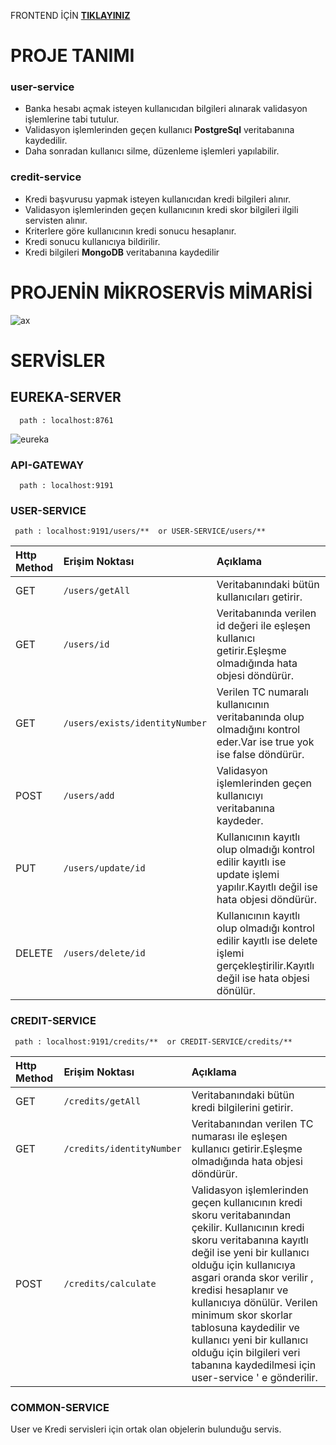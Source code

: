 

FRONTEND İÇİN [**TIKLAYINIZ**](https://github.com/muratkistan/innova-patika-final-bank-frontend)

# PROJE TANIMI
### user-service

-  Banka hesabı açmak isteyen kullanıcıdan bilgileri alınarak validasyon işlemlerine tabi tutulur.
-  Validasyon işlemlerinden geçen kullanıcı **PostgreSql** veritabanına kaydedilir.
-  Daha sonradan kullanıcı silme, düzenleme işlemleri yapılabilir.
### credit-service
-  Kredi başvurusu yapmak isteyen kullanıcıdan kredi bilgileri alınır.
-  Validasyon işlemlerinden geçen kullanıcının kredi skor bilgileri ilgili servisten alınır.
-  Kriterlere göre kullanıcının kredi sonucu hesaplanır.
-  Kredi sonucu kullanıcıya bildirilir.
-  Kredi bilgileri **MongoDB** veritabanına kaydedilir

# PROJENİN MİKROSERVİS MİMARİSİ


![ax](https://user-images.githubusercontent.com/67208557/155901383-d661107f-9827-4e94-8e72-17010cfb8c27.PNG)


# SERVİSLER

## EUREKA-SERVER

```
  path : localhost:8761
```

![eureka](https://user-images.githubusercontent.com/67208557/155900672-6c75af20-f481-4098-8738-ae338fba112d.PNG)


### API-GATEWAY

```
  path : localhost:9191
```




### USER-SERVICE




```
 path : localhost:9191/users/**  or USER-SERVICE/users/**
```

| Http Method | Erişim Noktası     | Açıklama                       |
| :-------- | :------- | :-------------------------------- |
| GET      | `/users/getAll` | Veritabanındaki bütün kullanıcıları getirir. |
| GET      | `/users/id` | Veritabanında verilen id değeri ile eşleşen kullanıcı getirir.Eşleşme olmadığında hata objesi döndürür. |
| GET      | `/users/exists/identityNumber` | Verilen TC numaralı kullanıcının veritabanında olup olmadığını kontrol eder.Var ise true yok ise false döndürür. |
| POST      | `/users/add` | Validasyon işlemlerinden geçen kullanıcıyı veritabanına kaydeder. |
| PUT     | `/users/update/id` | Kullanıcının kayıtlı olup olmadığı kontrol edilir kayıtlı ise update işlemi yapılır.Kayıtlı değil ise hata objesi döndürür. |
| DELETE      | `/users/delete/id` | Kullanıcının kayıtlı olup olmadığı kontrol edilir kayıtlı ise delete işlemi gerçekleştirilir.Kayıtlı değil ise hata objesi dönülür. |





### CREDIT-SERVICE


```
 path : localhost:9191/credits/**  or CREDIT-SERVICE/credits/**
```

| Http Method | Erişim Noktası     | Açıklama                       |
| :-------- | :------- | :-------------------------------- |
| GET      | `/credits/getAll` | Veritabanındaki bütün kredi bilgilerini getirir. |
| GET      | `/credits/identityNumber` | Veritabanından verilen TC numarası ile eşleşen kullanıcı getirir.Eşleşme olmadığında hata objesi döndürür. |
| POST      | `/credits/calculate` | Validasyon işlemlerinden geçen kullanıcının kredi skoru veritabanından çekilir.  Kullanıcının kredi skoru veritabanına kayıtlı değil ise yeni bir kullanıcı olduğu için  kullanıcıya asgari oranda skor verilir , kredisi hesaplanır ve kullanıcıya dönülür. Verilen  minimum skor skorlar tablosuna kaydedilir ve kullanıcı yeni bir kullanıcı olduğu için bilgileri veri tabanına kaydedilmesi için  user-service ' e gönderilir.|


### COMMON-SERVICE

User ve Kredi servisleri için ortak olan objelerin bulunduğu servis.





